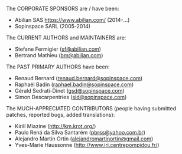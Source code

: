 The CORPORATE SPONSORS are / have been:

- Abilian SAS <https://www.abilian.com/> (2014-...)
- Sopinspace SARL (2005-2014)


The CURRENT AUTHORS and MAINTAINERS are:

- Stefane Fermigier (sf@abilian.com)
- Bertrand Mathieu (bm@abilian.com)


The PAST PRIMARY AUTHORS have been:

- Renaud Bernard (renaud.bernard@sopinspace.com)
- Raphaël Badin (raphael.badin@sopinspace.com)
- Gérald Sedrati-Dinet (gsd@sopinspace.com)
- Simon Descarpentries (sid@sopinspace.com)


The MUCH-APPRECIATED CONTRIBUTORS (people having submitted patches,
reported bugs, added translations):

- Kirill Miazine (<http://km.krot.org/>)
- Paulo Rená da Silva Santarém (pbrss@yahoo.com.br)
- Alejandro Martin Ortin (alejandromartinortin@gmail.com)
- Yves-Marie Haussonne (<http://www.iri.centrepompidou.fr/>)